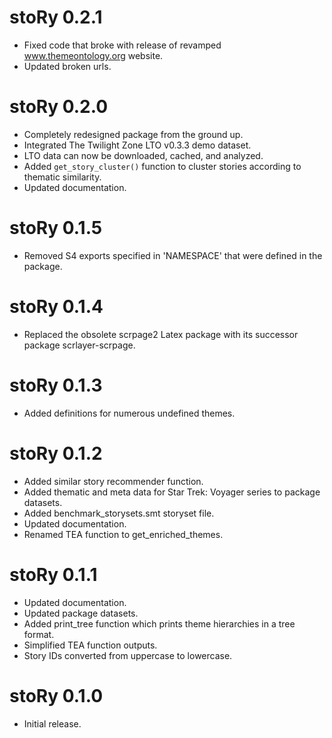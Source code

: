 # stoRy 0.2.1

- Fixed code that broke with release of revamped www.themeontology.org website.
- Updated broken urls.

# stoRy 0.2.0

- Completely redesigned package from the ground up.
- Integrated The Twilight Zone LTO v0.3.3 demo dataset.
- LTO data can now be downloaded, cached, and analyzed.
- Added `get_story_cluster()` function to cluster stories according to thematic similarity.
- Updated documentation.

# stoRy 0.1.5

- Removed S4 exports specified in 'NAMESPACE' that were defined in the package.

# stoRy 0.1.4

- Replaced the obsolete scrpage2 Latex package with its successor package scrlayer-scrpage.

# stoRy 0.1.3

- Added definitions for numerous undefined themes.

# stoRy 0.1.2

- Added similar story recommender function.
- Added thematic and meta data for Star Trek: Voyager series to package datasets.
- Added benchmark_storysets.smt storyset file.
- Updated documentation.
- Renamed TEA function to get_enriched_themes.

# stoRy 0.1.1

- Updated documentation.
- Updated package datasets.
- Added print_tree function which prints theme hierarchies in a tree format.
- Simplified TEA function outputs.
- Story IDs converted from uppercase to lowercase.

# stoRy 0.1.0

- Initial release.